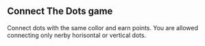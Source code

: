 ## Connect The Dots game

Connect dots with the same collor and earn points.
You are allowed connecting only nerby horisontal or vertical dots.

